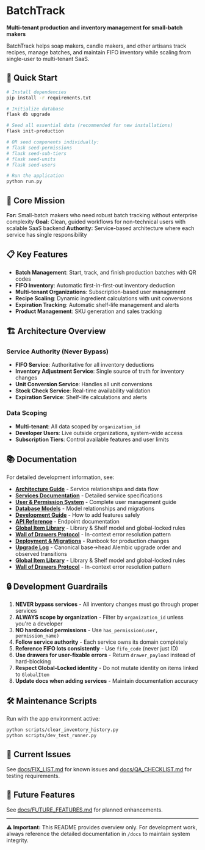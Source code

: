 # BatchTrack

**Multi-tenant production and inventory management for small-batch makers**

BatchTrack helps soap makers, candle makers, and other artisans track recipes, manage batches, and maintain FIFO inventory while scaling from single-user to multi-tenant SaaS.

## 🚀 Quick Start

```bash
# Install dependencies
pip install -r requirements.txt

# Initialize database
flask db upgrade

# Seed all essential data (recommended for new installations)
flask init-production

# OR seed components individually:
# flask seed-permissions
# flask seed-sub-tiers  
# flask seed-units
# flask seed-users

# Run the application
python run.py
```

## 🎯 Core Mission

**For:** Small-batch makers who need robust batch tracking without enterprise complexity
**Goal:** Clean, guided workflows for non-technical users with scalable SaaS backend
**Authority:** Service-based architecture where each service has single responsibility

## 📋 Key Features

- **Batch Management**: Start, track, and finish production batches with QR codes
- **FIFO Inventory**: Automatic first-in-first-out inventory deduction
- **Multi-tenant Organizations**: Subscription-based user management
- **Recipe Scaling**: Dynamic ingredient calculations with unit conversions
- **Expiration Tracking**: Automatic shelf-life management and alerts
- **Product Management**: SKU generation and sales tracking

## 🏗️ Architecture Overview

### Service Authority (Never Bypass)
- **FIFO Service**: Authoritative for all inventory deductions
- **Inventory Adjustment Service**: Single source of truth for inventory changes
- **Unit Conversion Service**: Handles all unit conversions
- **Stock Check Service**: Real-time availability validation
- **Expiration Service**: Shelf-life calculations and alerts

### Data Scoping
- **Multi-tenant**: All data scoped by `organization_id`
- **Developer Users**: Live outside organizations, system-wide access
- **Subscription Tiers**: Control available features and user limits

## 📚 Documentation

For detailed development information, see:

- **[Architecture Guide](docs/ARCHITECTURE.md)** - Service relationships and data flow
- **[Services Documentation](docs/SERVICES.md)** - Detailed service specifications
- **[User & Permission System](docs/USERS_AND_PERMISSIONS.md)** - Complete user management guide
- **[Database Models](docs/DATABASE_MODELS.md)** - Model relationships and migrations
- **[Development Guide](docs/DEVELOPMENT_GUIDE.md)** - How to add features safely
- **[API Reference](docs/API_REFERENCE.md)** - Endpoint documentation
 - **[Global Item Library](docs/GLOBAL_ITEM_LIBRARY.md)** - Library & Shelf model and global-locked rules
 - **[Wall of Drawers Protocol](docs/WALL_OF_DRAWERS_PROTOCOL.md)** - In-context error resolution pattern
 - **[Deployment & Migrations](deploy_migration_guide.md)** - Runbook for production changes
- **[Upgrade Log](docs/UPGRADE_LOG.md)** - Canonical base→head Alembic upgrade order and observed transitions
 - **[Global Item Library](docs/GLOBAL_ITEM_LIBRARY.md)** - Library & Shelf model and global-locked rules
 - **[Wall of Drawers Protocol](docs/WALL_OF_DRAWERS_PROTOCOL.md)** - In-context error resolution pattern

## 🔒 Development Guardrails

1. **NEVER bypass services** - All inventory changes must go through proper services
2. **ALWAYS scope by organization** - Filter by `organization_id` unless you're a developer  
3. **NO hardcoded permissions** - Use `has_permission(user, permission_name)`
4. **Follow service authority** - Each service owns its domain completely
5. **Reference FIFO lots consistently** - Use `fifo_code` (never just ID)
6. **Use drawers for user-fixable errors** - Return `drawer_payload` instead of hard-blocking
7. **Respect Global-Locked identity** - Do not mutate identity on items linked to `GlobalItem`
8. **Update docs when adding services** - Maintain documentation accuracy

## 🛠️ Maintenance Scripts

Run with the app environment active:

```bash
python scripts/clear_inventory_history.py
python scripts/dev_test_runner.py
```

## 🐛 Current Issues

See [docs/FIX_LIST.md](docs/FIX_LIST.md) for known issues and [docs/QA_CHECKLIST.md](docs/QA_CHECKLIST.md) for testing requirements.

## 🔮 Future Features

See [docs/FUTURE_FEATURES.md](docs/FUTURE_FEATURES.md) for planned enhancements.

---

**⚠️ Important:** This README provides overview only. For development work, always reference the detailed documentation in `/docs` to maintain system integrity.